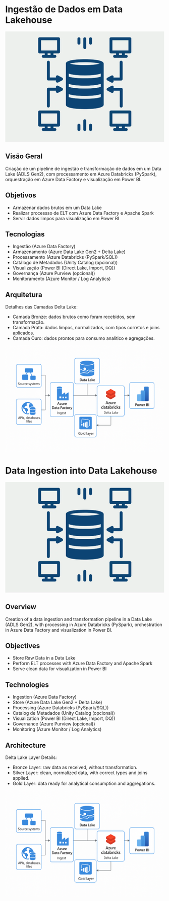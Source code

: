 # Ingestão de Dados em Data Lakehouse
![alt text](cover.png)
## Visão Geral
Criação de um pipeline de ingestão e transformação de dados em um Data Lake (ADLS Gen2), com processamento em Azure Databricks (PySpark), orquestração em Azure Data Factory e visualização em Power BI.
## Objetivos
- Armazenar dados brutos em um Data Lake
- Realizar processso de ELT com Azure Data Factory e Apache Spark
- Servir dados limpos para visualização em Power BI
## Tecnologias
- Ingestão (Azure Data Factory)
- Armazenamento (Azure Data Lake Gen2 + Delta Lake)
- Processamento (Azure Databricks (PySpark/SQL))
- Catálogo de Metadados (Unity Catalog (opcional))
- Visualização (Power BI (Direct Lake, Import, DQ))
- Governança (Azure Purview (opcional))
- Monitoramento (Azure Monitor / Log Analytics)
## Arquitetura
Detalhes das Camadas Delta Lake:
- Camada Bronze: dados brutos como foram recebidos, sem transformação.
- Camada Prata: dados limpos, normalizados, com tipos corretos e joins aplicados.
- Camada Ouro: dados prontos para consumo analítico e agregações.

![alt text](architecture.png)
#
#
#
# Data Ingestion into Data Lakehouse
![alt text](cover.png)
## Overview
Creation of a data ingestion and transformation pipeline in a Data Lake (ADLS Gen2), with processing in Azure Databricks (PySpark), orchestration in Azure Data Factory and visualization in Power BI.
## Objectives
- Store Raw Data in a Data Lake
- Perform ELT processes with Azure Data Factory and Apache Spark
- Serve clean data for visualization in Power BI
## Technologies
- Ingestion (Azure Data Factory)
- Store (Azure Data Lake Gen2 + Delta Lake)
- Processing (Azure Databricks (PySpark/SQL))
- Catalog de Metadados (Unity Catalog (opcional))
- Visualization (Power BI (Direct Lake, Import, DQ))
- Governance (Azure Purview (opcional))
- Monitoring (Azure Monitor / Log Analytics)
## Architecture
Delta Lake Layer Details:
- Bronze Layer: raw data as received, without transformation.
- Silver Layer: clean, normalized data, with correct types and joins applied.
- Gold Layer: data ready for analytical consumption and aggregations.

![alt text](architecture.png)